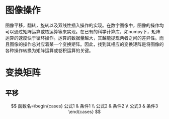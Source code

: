 # 图像操作
图像平移，翻转，旋转以及双线性插入操作的实现。在数字图像中，图像的操作均可以通过矩阵运算或核运算等来实现。在已有的科学计算库，如numpy下，矩阵运算的速度快于循环操作。运算的数据量越大，其越能提现两者之间的差异性。而且图像的操作总对应着某一个变换矩阵。因此，找到其相应的变换矩阵是将图像的各种操作转换为矩阵运算或卷积运算的关键。
# 变换矩阵
## 平移
$$ 函数名=\begin{cases}
公式1 & 条件1 \\
公式2 & 条件2 \\
公式3 & 条件3 
\end{cases} $$
